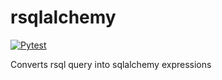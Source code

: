 # rsqlalchemy

[![Pytest](https://github.com/jzfqiu/rsqlalchemy/actions/workflows/test.yml/badge.svg)](https://github.com/jzfqiu/rsqlalchemy/actions/workflows/test.yml)

Converts rsql query into sqlalchemy expressions
